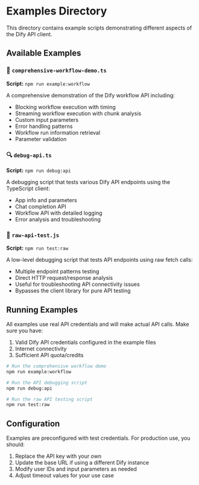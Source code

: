 # Examples Directory

This directory contains example scripts demonstrating different aspects of the Dify API client.

## Available Examples

### 🎯 `comprehensive-workflow-demo.ts`

**Script:** `npm run example:workflow`

A comprehensive demonstration of the Dify workflow API including:

- Blocking workflow execution with timing
- Streaming workflow execution with chunk analysis
- Custom input parameters
- Error handling patterns
- Workflow run information retrieval
- Parameter validation

### 🔍 `debug-api.ts`

**Script:** `npm run debug:api`

A debugging script that tests various Dify API endpoints using the TypeScript client:

- App info and parameters
- Chat completion API
- Workflow API with detailed logging
- Error analysis and troubleshooting

### 🧪 `raw-api-test.js`

**Script:** `npm run test:raw`

A low-level debugging script that tests API endpoints using raw fetch calls:

- Multiple endpoint patterns testing
- Direct HTTP request/response analysis
- Useful for troubleshooting API connectivity issues
- Bypasses the client library for pure API testing

## Running Examples

All examples use real API credentials and will make actual API calls. Make sure you have:

1. Valid Dify API credentials configured in the example files
2. Internet connectivity
3. Sufficient API quota/credits

```bash
# Run the comprehensive workflow demo
npm run example:workflow

# Run the API debugging script
npm run debug:api

# Run the raw API testing script
npm run test:raw
```

## Configuration

Examples are preconfigured with test credentials. For production use, you should:

1. Replace the API key with your own
2. Update the base URL if using a different Dify instance
3. Modify user IDs and input parameters as needed
4. Adjust timeout values for your use case

